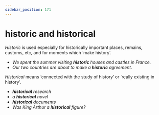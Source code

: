 ```yaml
---
sidebar_position: 171
---
```


# historic and historical

*Historic* is used especially for historically important places, remains, customs, etc, and for moments which ‘make history’.

- *We spent the summer visiting **historic** houses and castles in France.*
- *Our two countries are about to make a **historic** agreement.*

*Historical* means ‘connected with the study of history’ or ‘really existing in history’.

- ***historical** research*
- *a **historical** novel*
- ***historical** documents*
- *Was King Arthur a **historical** figure?*
